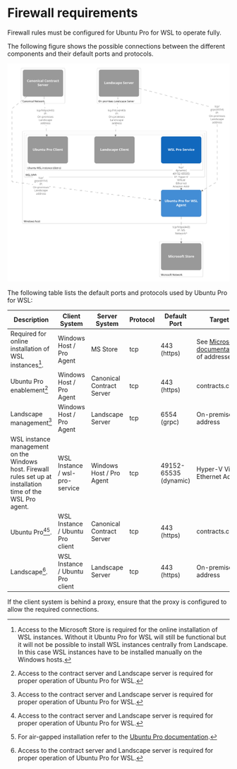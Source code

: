 # Firewall requirements

Firewall rules must be configured for Ubuntu Pro for WSL to operate fully.

The following figure shows the possible connections between the different components and their default ports and protocols.

![Firewall considerations.](./assets/firewall_requirements.png)

The following table lists the default ports and protocols used by Ubuntu Pro for WSL:

| Description | Client System | Server System | Protocol | Default Port | Target address |
|-------------|---------------|---------------|----------|--------------|----------------|
| Required for online installation of WSL instances[^1].|Windows Host / Pro Agent |MS Store | tcp | 443 (https) | See [Microsoft documentation](https://learn.microsoft.com/en-us/microsoft-store/prerequisites-microsoft-store-for-business) for a list of addresses to allow. |
| Ubuntu Pro enablement[^2] | Windows Host / Pro Agent |Canonical Contract Server |tcp |443 (https) | contracts.canonical.com |
| Landscape management[^2] | Windows Host / Pro Agent | Landscape Server | tcp | 6554 (grpc) | On-premise Landscape address |
| WSL instance management on the Windows host. Firewall rules set up at installation time of the WSL Pro agent. | WSL Instance / wsl-pro-service | Windows Host / Pro Agent | tcp | 49152-65535 (dynamic) | Hyper-V Virtual Ethernet Adapter IP |
| Ubuntu Pro[^2][^3]. | WSL Instance / Ubuntu Pro client | Canonical Contract Server | tcp | 443 (https) | contracts.canonical.com |
| Landscape[^2]. |  WSL Instance / Ubuntu Pro client | Landscape Server | tcp | 443 (https) | On-premise Landscape address |

If the client system is behind a proxy, ensure that the proxy is configured to allow the required connections.

[^1]: Access to the Microsoft Store is required for the online installation of WSL instances. Without it Ubuntu Pro for WSL will still be functional but it will not be possible to install WSL instances centrally from Landscape. In this case WSL instances have to be installed manually on the Windows hosts.

[^2]: Access to the contract server and Landscape server is required for proper operation of Ubuntu Pro for WSL.

[^3]: For air-gapped installation refer to the [Ubuntu Pro documentation](https://canonical-ubuntu-pro-client.readthedocs-hosted.com/en/latest/explanations/using_pro_offline/).
